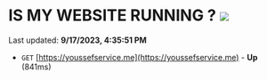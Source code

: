 # IS MY WEBSITE RUNNING ? [![](https://img.shields.io/static/v1?label=Sponsor&message=%E2%9D%A4&logo=GitHub&color=%23fe8e86)](https://github.com/sponsors/<username>)

Last updated: **9/17/2023, 4:35:51 PM**

- `GET` [https://youssefservice.me](https://youssefservice.me) - **Up** (841ms)
